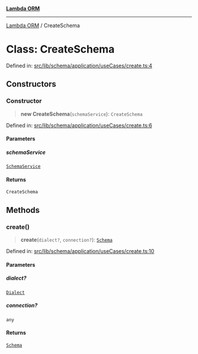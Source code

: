 [**Lambda ORM**](../README.md)

***

[Lambda ORM](../README.md) / CreateSchema

# Class: CreateSchema

Defined in: [src/lib/schema/application/useCases/create.ts:4](https://github.com/lambda-orm/lambdaorm-base/blob/54d568062b637a6aed5442a048b140146d1f573b/src/lib/schema/application/useCases/create.ts#L4)

## Constructors

### Constructor

> **new CreateSchema**(`schemaService`): `CreateSchema`

Defined in: [src/lib/schema/application/useCases/create.ts:6](https://github.com/lambda-orm/lambdaorm-base/blob/54d568062b637a6aed5442a048b140146d1f573b/src/lib/schema/application/useCases/create.ts#L6)

#### Parameters

##### schemaService

[`SchemaService`](SchemaService.md)

#### Returns

`CreateSchema`

## Methods

### create()

> **create**(`dialect?`, `connection?`): [`Schema`](../interfaces/Schema.md)

Defined in: [src/lib/schema/application/useCases/create.ts:10](https://github.com/lambda-orm/lambdaorm-base/blob/54d568062b637a6aed5442a048b140146d1f573b/src/lib/schema/application/useCases/create.ts#L10)

#### Parameters

##### dialect?

[`Dialect`](../enumerations/Dialect.md)

##### connection?

`any`

#### Returns

[`Schema`](../interfaces/Schema.md)
